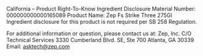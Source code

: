  
 
 
California – Product Right-To-Know Ingredient Disclosure 
Material Number: 000000000000165089 
Product Name: Zep Fs Strike Three 275Gl 
Ingredient disclosure for this product is not required per SB 258 Regulation. 
 
For additional information or question, please contact us at: 
Zep, Inc. 
C/O Technical Services 
3330 Cumberland Blvd. SE, Ste 700 
Atlanta, GA 30339 
Email: asktech@zep.com 
 
 
 
 
